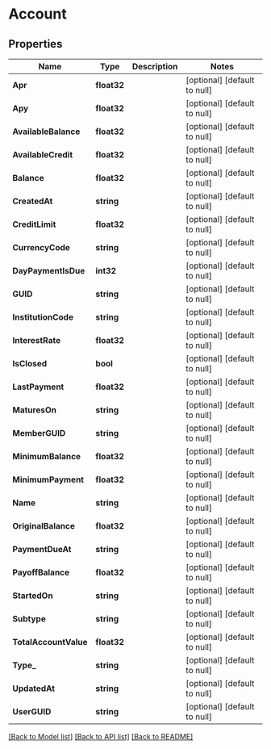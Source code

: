 # Account

## Properties
Name | Type | Description | Notes
------------ | ------------- | ------------- | -------------
**Apr** | **float32** |  | [optional] [default to null]
**Apy** | **float32** |  | [optional] [default to null]
**AvailableBalance** | **float32** |  | [optional] [default to null]
**AvailableCredit** | **float32** |  | [optional] [default to null]
**Balance** | **float32** |  | [optional] [default to null]
**CreatedAt** | **string** |  | [optional] [default to null]
**CreditLimit** | **float32** |  | [optional] [default to null]
**CurrencyCode** | **string** |  | [optional] [default to null]
**DayPaymentIsDue** | **int32** |  | [optional] [default to null]
**GUID** | **string** |  | [optional] [default to null]
**InstitutionCode** | **string** |  | [optional] [default to null]
**InterestRate** | **float32** |  | [optional] [default to null]
**IsClosed** | **bool** |  | [optional] [default to null]
**LastPayment** | **float32** |  | [optional] [default to null]
**MaturesOn** | **string** |  | [optional] [default to null]
**MemberGUID** | **string** |  | [optional] [default to null]
**MinimumBalance** | **float32** |  | [optional] [default to null]
**MinimumPayment** | **float32** |  | [optional] [default to null]
**Name** | **string** |  | [optional] [default to null]
**OriginalBalance** | **float32** |  | [optional] [default to null]
**PaymentDueAt** | **string** |  | [optional] [default to null]
**PayoffBalance** | **float32** |  | [optional] [default to null]
**StartedOn** | **string** |  | [optional] [default to null]
**Subtype** | **string** |  | [optional] [default to null]
**TotalAccountValue** | **float32** |  | [optional] [default to null]
**Type_** | **string** |  | [optional] [default to null]
**UpdatedAt** | **string** |  | [optional] [default to null]
**UserGUID** | **string** |  | [optional] [default to null]

[[Back to Model list]](../README.md#documentation-for-models) [[Back to API list]](../README.md#documentation-for-api-endpoints) [[Back to README]](../README.md)


